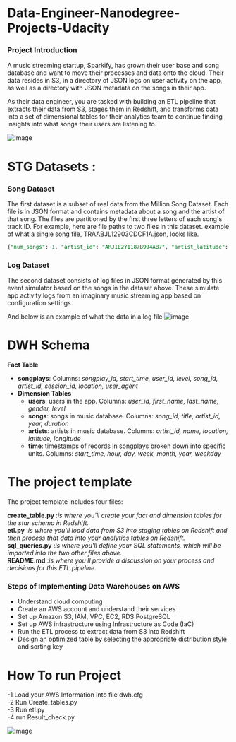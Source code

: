 # Data-Engineer-Nanodegree-Projects-Udacity


### Project  Introduction 
<pr>
A music streaming startup, Sparkify, has grown their user base and song database and want to move their processes and data onto the cloud. Their data resides in S3, in a directory of JSON logs on user activity on the app, as well as a directory with JSON metadata on the songs in their app.

As their data engineer, you are tasked with building an ETL pipeline that extracts their data from S3, stages them in Redshift, and transforms data into a set of dimensional tables for their analytics team to continue finding insights into what songs their users are listening to.
</pr>

![image](https://user-images.githubusercontent.com/47276503/220912403-e8721f79-310f-423c-82dd-c368663f6f29.png)



# STG Datasets : 

### Song Dataset

The first dataset is a subset of real data from the Million Song Dataset. Each file is in JSON format and contains metadata about a song and the artist of that song. The files are partitioned by the first three letters of each song's track ID. For example, here are file paths to two files in this dataset.
example of what a single song file, TRAABJL12903CDCF1A.json, looks like.

~~~ sql
{"num_songs": 1, "artist_id": "ARJIE2Y1187B994AB7", "artist_latitude": null, "artist_longitude": null, "artist_location": "", "artist_name": "Line Renaud", "song_id": "SOUPIRU12A6D4FA1E1", "title": "Der Kleine Dompfaff", "duration": 152.92036, "year": 0} 
~~~

### Log Dataset
The second dataset consists of log files in JSON format generated by this event simulator based on the songs in the dataset above. These simulate app activity logs from an imaginary music streaming app based on configuration settings.

And below is an example of what the data in a log file 
 ![image](https://user-images.githubusercontent.com/47276503/220912697-993c2d91-0903-4949-bc87-a5a88a35680e.png)




# DWH Schema 

 **Fact Table**
  - **songplays**:  Columns: *songplay_id, start_time, user_id, level, song_id, artist_id, session_id, location, user_agent*
- **Dimension Tables**
  - **users**: users in the app. Columns: *user_id, first_name, last_name, gender, level*
  - **songs**: songs in music database. Columns: *song_id, title, artist_id, year, duration*
  - **artists**: artists in music database. Columns: *artist_id, name, location, latitude, longitude*
  - **time**: timestamps of records in songplays broken down into specific units. Columns: *start_time, hour, day, week, month, year, weekday*

#  The project template
   
The project template includes four files:

 **create_table.py** :*is where you'll create your fact and dimension tables for the star schema in Redshift.* <br>
 **etl.py** :*is where you'll load data from S3 into staging tables on Redshift and then process that data into your analytics tables on Redshift.*  <br>
 **sql_queries.py** :*is where you'll define your SQL statements, which will be imported into the two other files above.* <br>
 **README.md** :*is where you'll provide a discussion on your process and decisions for this ETL pipeline.* <br>
  
### Steps of Implementing Data Warehouses on AWS
- Understand cloud computing
- Create an AWS account and understand their services
- Set up Amazon S3, IAM, VPC, EC2, RDS PostgreSQL
- Set up AWS infrastructure using Infrastructure as Code (IaC)
- Run the ETL process to extract data from S3 into Redshift
- Design an optimized table by selecting the appropriate distribution style and sorting key

# How To run Project 



-1 Load your AWS Information into file dwh.cfg <br>
-2 Run Create_tables.py <br>
-3 Run etl.py  <br>
-4 run Result_check.py <br>



![image](https://user-images.githubusercontent.com/47276503/224638408-77d20513-72bf-4262-92ee-8f8cd9de6d82.png)

